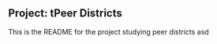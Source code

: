 
######
## Project: tPeer Districts

This is the README for the project studying peer districts asd


